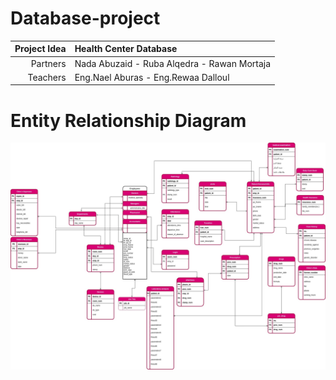 # Database-project
|Project Idea|Health Center Database|
|-----------:|:---------------------|
|Partners	   |Nada Abuzaid - Ruba Alqedra - Rawan Mortaja|
|Teachers    |Eng.Nael Aburas - Eng.Rewaa Dalloul|

# Entity Relationship Diagram
![](ERD/project.jpg)
